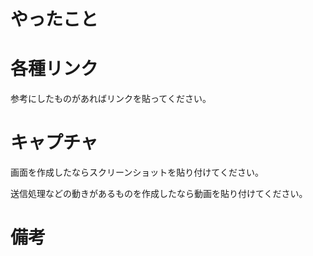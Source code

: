 # やったこと

# 各種リンク

参考にしたものがあればリンクを貼ってください。

# キャプチャ

画面を作成したならスクリーンショットを貼り付けてください。

送信処理などの動きがあるものを作成したなら動画を貼り付けてください。

# 備考
